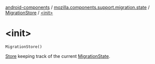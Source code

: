 [android-components](../../index.md) / [mozilla.components.support.migration.state](../index.md) / [MigrationStore](index.md) / [&lt;init&gt;](./-init-.md)

# &lt;init&gt;

`MigrationStore()`

[Store](../../mozilla.components.lib.state/-store/index.md) keeping track of the current [MigrationState](../-migration-state/index.md).

